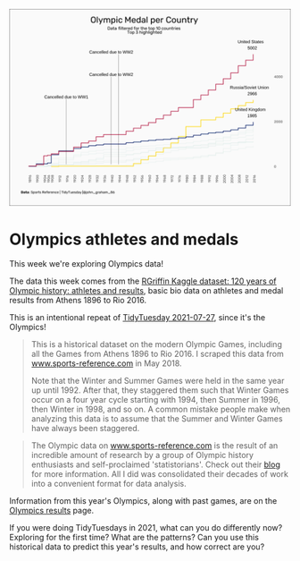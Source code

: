 ![Olympics](https://github.com/johngrhm6/TidyTuesday/blob/71d53335e7f2246577670d8d5875ec0e8ee98464/2024/2024-08-06/Olympics.png)
# Olympics athletes and medals

This week we're exploring Olympics data! 

The data this week comes from the [RGriffin Kaggle dataset: 120 years of Olympic history: athletes and results](https://www.kaggle.com/datasets/heesoo37/120-years-of-olympic-history-athletes-and-results/), basic bio data on athletes and medal results from Athens 1896 to Rio 2016. 

This is an intentional repeat of [TidyTuesday 2021-07-27](https://tidytues.day/2021/2021-07-27), since it's the Olympics!

> This is a historical dataset on the modern Olympic Games, including all the Games from Athens 1896 to Rio 2016. I scraped this data from www.sports-reference.com in May 2018. 
> 
> Note that the Winter and Summer Games were held in the same year up until 1992. After that, they staggered them such that Winter Games occur on a four year cycle starting with 1994, then Summer in 1996, then Winter in 1998, and so on. A common mistake people make when analyzing this data is to assume that the Summer and Winter Games have always been staggered.

> The Olympic data on www.sports-reference.com is the result of an incredible amount of research by a group of Olympic history enthusiasts and self-proclaimed 'statistorians'. Check out their [blog](http://olympstats.com/) for more information. All I did was consolidated their decades of work into a convenient format for data analysis.

Information from this year's Olympics, along with past games, are on the [Olympics results](https://olympics.com/en/olympic-games/olympic-results) page. 

If you were doing TidyTuesdays in 2021, what can you do differently now? Exploring for the first time? What are the patterns? Can you use this historical data to predict this year's results, and how correct are you? 
